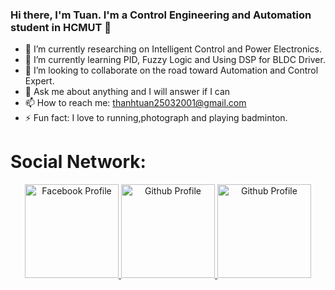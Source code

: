 ### Hi there, I'm Tuan. I'm a Control Engineering and Automation student in HCMUT  👋 



- 🔭 I’m currently researching on Intelligent Control and Power Electronics.
- 🌱 I’m currently learning PID, Fuzzy Logic and Using DSP for BLDC Driver.
- 👯 I’m looking to collaborate on the road toward Automation and Control Expert.
- 💬 Ask me about anything and I will answer if I can
- 📫 How to reach me: thanhtuan25032001@gmail.com
- ⚡ Fun fact: I love to running,photograph and playing badminton.

# Social Network:

<p align="center">
  <a href="https://www.facebook.com/tuan.kuro.2503/">
  <img width="150" src="https://img.shields.io/badge/Facebook-%231877F2.svg?style=for-the-badge&logo=Facebook&logoColor=white" alt="Facebook Profile" />
<a href="https://github.com/thanhtuan2503">
  <img width="150" src="https://img.shields.io/badge/github-%23121011.svg?style=for-the-badge&logo=github&logoColor=white" alt="Github Profile" />
<a href="https://www.instagram.com/tuannguyenngocthanh/">
  <img width="150" src="https://img.shields.io/badge/<handle>-%23E4405F.svg?style=for-the-badge&logo=Instagram&logoColor=white" alt="Github Profile" />

</p>